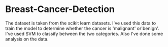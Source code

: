 # Breast-Cancer-Detection
The dataset is taken from the scikit learn datasets. I've used this data to train the model to determine whether the cancer is 'malignant' or'benign'. 
I've used SVM to classify between the two categories. 
Also I've done some analysis on the data.
